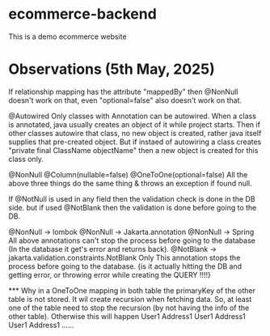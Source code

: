 # ecommerce-backend
This is a demo ecommerce website


# Observations (5th May, 2025)

If relationship mapping has the attribute "mappedBy" then @NonNull doesn't work on that, even "optional=false" also doesn't work on that.


@Autowired
Only classes with Annotation can be autowired.
When a class is annotated, java usually creates an object of it while project starts. Then if other classes autowire that class, no new object is created, rather java itself supplies that pre-created object.
But if instaed of autowiring a class creates "private final ClassName objectName" then a new object is created for this class only.


@NonNull
@Column(nullable=false)
@OneToOne(optional=false)
All the above three things do the same thing & throws an exception if found null.


If @NotNull is used in any field then the validation check is done in the DB side.
but if used @NotBlank then the validation is done before going to the DB.


@NonNull -> lombok
@NonNull -> Jakarta.annotation
@NonNull -> Spring
All above annotations can't stop the process before going to the database (In the database it get's error and returns back).
@NotBlank -> jakarta.validation.constraints.NotBlank
Only This annotation stops the process before going to the database.
{is it actually hitting the DB and getting error, or throwing error while creating the QUERY !!!!}


*** Why in a OneToOne mapping in both table the primaryKey of the other table is not stored.
It wil create recursion when fetching data.
So, at least one of the table need to stop the recursion (by not having the info of the other table).
Otherwise this will happen
User1
          Address1
                          User1
                                    Address1
                                                    User1
                                                              Address1
                                                                              ......

